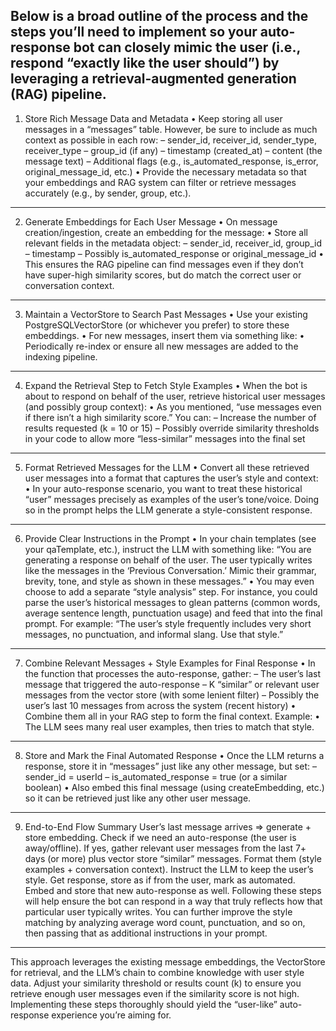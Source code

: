 Below is a broad outline of the process and the steps you’ll need to implement so your auto-response bot can closely mimic the user (i.e., respond “exactly like the user should”) by leveraging a retrieval-augmented generation (RAG) pipeline.
---
1. Store Rich Message Data and Metadata
• Keep storing all user messages in a “messages” table. However, be sure to include as much context as possible in each row:
– sender_id, receiver_id, sender_type, receiver_type
– group_id (if any)
– timestamp (created_at)
– content (the message text)
– Additional flags (e.g., is_automated_response, is_error, original_message_id, etc.)
• Provide the necessary metadata so that your embeddings and RAG system can filter or retrieve messages accurately (e.g., by sender, group, etc.).
---
2. Generate Embeddings for Each User Message
• On message creation/ingestion, create an embedding for the message:
• Store all relevant fields in the metadata object:
– sender_id, receiver_id, group_id
– timestamp
– Possibly is_automated_response or original_message_id
• This ensures the RAG pipeline can find messages even if they don’t have super-high similarity scores, but do match the correct user or conversation context.
---
3. Maintain a VectorStore to Search Past Messages
• Use your existing PostgreSQLVectorStore (or whichever you prefer) to store these embeddings.
• For new messages, insert them via something like:
• Periodically re-index or ensure all new messages are added to the indexing pipeline.
---
4. Expand the Retrieval Step to Fetch Style Examples
• When the bot is about to respond on behalf of the user, retrieve historical user messages (and possibly group context):
• As you mentioned, “use messages even if there isn’t a high similarity score.” You can:
– Increase the number of results requested (k = 10 or 15)
– Possibly override similarity thresholds in your code to allow more “less-similar” messages into the final set
---
5. Format Retrieved Messages for the LLM
• Convert all these retrieved user messages into a format that captures the user’s style and context:
• In your auto-response scenario, you want to treat these historical “user” messages precisely as examples of the user’s tone/voice. Doing so in the prompt helps the LLM generate a style-consistent response.
---
6. Provide Clear Instructions in the Prompt
• In your chain templates (see your qaTemplate, etc.), instruct the LLM with something like:
“You are generating a response on behalf of the user. The user typically writes like the messages in the ‘Previous Conversation.’ Mimic their grammar, brevity, tone, and style as shown in these messages.”
• You may even choose to add a separate “style analysis” step. For instance, you could parse the user’s historical messages to glean patterns (common words, average sentence length, punctuation usage) and feed that into the final prompt. For example:
“The user’s style frequently includes very short messages, no punctuation, and informal slang. Use that style.”
---
7. Combine Relevant Messages + Style Examples for Final Response
• In the function that processes the auto-response, gather:
– The user’s last message that triggered the auto-response
– K “similar” or relevant user messages from the vector store (with some lenient filter)
– Possibly the user’s last 10 messages from across the system (recent history)
• Combine them all in your RAG step to form the final context. Example:
• The LLM sees many real user examples, then tries to match that style.
---
8. Store and Mark the Final Automated Response
• Once the LLM returns a response, store it in “messages” just like any other message, but set:
– sender_id = userId
– is_automated_response = true (or a similar boolean)
• Also embed this final message (using createEmbedding, etc.) so it can be retrieved just like any other user message.
---
9. End-to-End Flow Summary
User’s last message arrives ⇒ generate + store embedding.
Check if we need an auto-response (the user is away/offline).
If yes, gather relevant user messages from the last 7+ days (or more) plus vector store “similar” messages.
Format them (style examples + conversation context).
Instruct the LLM to keep the user’s style.
Get response, store as if from the user, mark as automated.
Embed and store that new auto-response as well.
Following these steps will help ensure the bot can respond in a way that truly reflects how that particular user typically writes. You can further improve the style matching by analyzing average word count, punctuation, and so on, then passing that as additional instructions in your prompt.
---
This approach leverages the existing message embeddings, the VectorStore for retrieval, and the LLM’s chain to combine knowledge with user style data. Adjust your similarity threshold or results count (k) to ensure you retrieve enough user messages even if the similarity score is not high. Implementing these steps thoroughly should yield the “user-like” auto-response experience you’re aiming for.